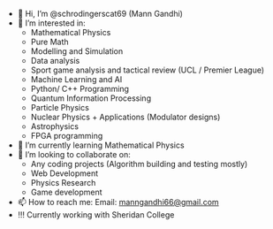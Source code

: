 - 👋 Hi, I’m @schrodingerscat69 (Mann Gandhi)
- 👀 I’m interested in:
    -  Mathematical Physics
    -  Pure Math 
    -  Modelling and Simulation
    -  Data analysis
    -  Sport game analysis and tactical review (UCL / Premier League)
    -  Machine Learning and AI 
    -  Python/ C++ Programming
    -  Quantum Information Processing
    -  Particle Physics
    -  Nuclear Physics + Applications (Modulator designs)
    -  Astrophysics
    -  FPGA programming 
- 🌱 I’m currently learning Mathematical Physics 
- 💞️ I’m looking to collaborate on:
   - Any coding projects (Algorithm building and testing mostly)
   - Web Development
   - Physics Research
   - Game development 
- 📫 How to reach me:
     Email: manngandhi66@gmail.com
 -  !!! Currently working with Sheridan College

<!---
schrodingerscat69/schrodingerscat69 is a ✨ special ✨ repository because its `README.md` (this file) appears on your GitHub profile.
You can click the Preview link to take a look at your changes.
--->
